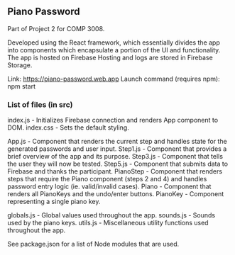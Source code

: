 ## Piano Password

Part of Project 2 for COMP 3008.

Developed using the React framework, which essentially divides the app into components which encapsulate a portion of the UI and functionality. The app is hosted on Firebase Hosting and logs are stored in Firebase Storage.

Link: https://piano-password.web.app
Launch command (requires npm): npm start

### List of files (in src)

index.js - Initializes Firebase connection and renders App component to DOM.
index.css - Sets the default styling.

App.js - Component that renders the current step and handles state for the generated passwords and user input.
Step1.js - Component that provides a brief overview of the app and its purpose.
Step3.js - Component that tells the user they will now be tested.
Step5.js - Component that submits data to Firebase and thanks the participant.
PianoStep - Component that renders steps that require the Piano component (steps 2 and 4) and handles password entry logic (ie. valid/invalid cases).
Piano - Component that renders all PianoKeys and the undo/enter buttons.
PianoKey - Component representing a single piano key.

globals.js - Global values used throughout the app.
sounds.js - Sounds used by the piano keys.
utils.js - Miscellaneous utility functions used throughout the app.

See package.json for a list of Node modules that are used.

